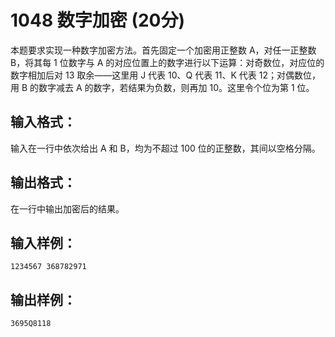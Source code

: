 # 1048 数字加密 (20分)
本题要求实现一种数字加密方法。首先固定一个加密用正整数 A，对任一正整数 B，将其每 1 位数字与 A 的对应位置上的数字进行以下运算：对奇数位，对应位的数字相加后对 13 取余——这里用 J 代表 10、Q 代表 11、K 代表 12；对偶数位，用 B 的数字减去 A 的数字，若结果为负数，则再加 10。这里令个位为第 1 位。

## 输入格式：
输入在一行中依次给出 A 和 B，均为不超过 100 位的正整数，其间以空格分隔。

## 输出格式：
在一行中输出加密后的结果。

## 输入样例：
```
1234567 368782971
```
      
    
## 输出样例：
```
3695Q8118
```
      
